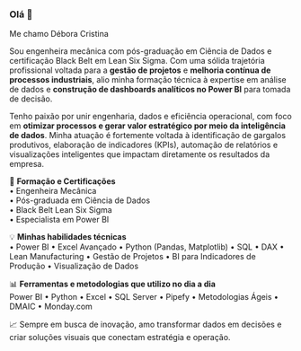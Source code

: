 ### Olá 👋  
Me chamo Débora Cristina

Sou engenheira mecânica com pós-graduação em Ciência de Dados e certificação Black Belt em Lean Six Sigma. Com uma sólida trajetória profissional voltada para a **gestão de projetos** e **melhoria contínua de processos industriais**, alio minha formação técnica à expertise em análise de dados e **construção de dashboards analíticos no Power BI** para tomada de decisão.

Tenho paixão por unir engenharia, dados e eficiência operacional, com foco em **otimizar processos e gerar valor estratégico por meio da inteligência de dados**. Minha atuação é fortemente voltada à identificação de gargalos produtivos, elaboração de indicadores (KPIs), automação de relatórios e visualizações inteligentes que impactam diretamente os resultados da empresa.

🚀 **Formação e Certificações**  
• Engenheira Mecânica  
• Pós-graduada em Ciência de Dados  
• Black Belt Lean Six Sigma  
• Especialista em Power BI  

💡 **Minhas habilidades técnicas**  
• Power BI • Excel Avançado • Python (Pandas, Matplotlib) • SQL • DAX • Lean Manufacturing • Gestão de Projetos • BI para Indicadores de Produção • Visualização de Dados  

📊 **Ferramentas e metodologias que utilizo no dia a dia**  
Power BI • Python • Excel • SQL Server • Pipefy • Metodologias Ágeis • DMAIC • Monday.com

📈 Sempre em busca de inovação, amo transformar dados em decisões e criar soluções visuais que conectam estratégia e operação.

<!---
Debora1832/Debora1832 is a ✨ special ✨ repository because its `README.md` (this file) appears on your GitHub profile.
You can click the Preview link to take a look at your changes.
--->

